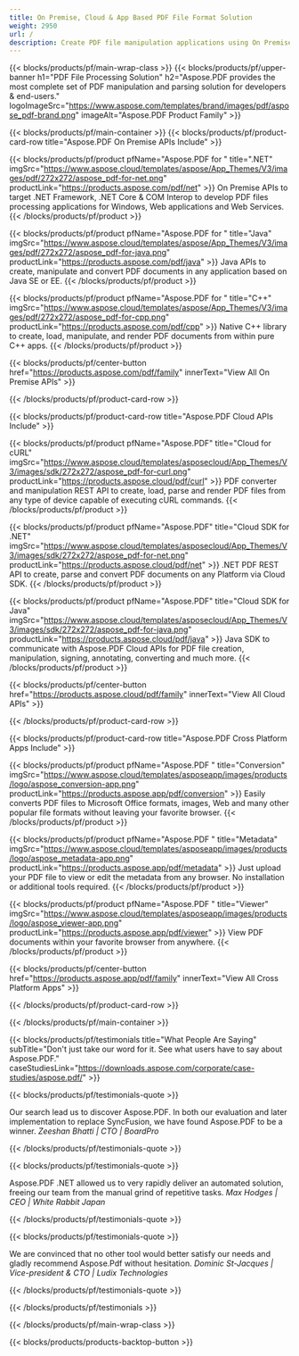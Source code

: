 ```yaml
---
title: On Premise, Cloud & App Based PDF File Format Solution 
weight: 2950
url: /
description: Create PDF file manipulation applications using On Premise or Cloud APIs, or simply use cross-platform apps to view, compare, inspect or convert PDF files.
---
```


{{< blocks/products/pf/main-wrap-class >}}
{{< blocks/products/pf/upper-banner h1="PDF File Processing Solution" h2="Aspose.PDF provides the most complete set of PDF manipulation and parsing solution for developers & end-users." logoImageSrc="https://www.aspose.com/templates/brand/images/pdf/aspose_pdf-brand.png" imageAlt="Aspose.PDF Product Family" >}}

{{< blocks/products/pf/main-container >}}
{{< blocks/products/pf/product-card-row title="Aspose.PDF On Premise APIs Include" >}}

{{< blocks/products/pf/product pfName="Aspose.PDF for " title=".NET" imgSrc="https://www.aspose.cloud/templates/aspose/App_Themes/V3/images/pdf/272x272/aspose_pdf-for-net.png" productLink="https://products.aspose.com/pdf/net" >}}
On Premise APIs to target .NET Framework, .NET Core & COM Interop to develop PDF files processing applications for Windows, Web applications and Web Services.
{{< /blocks/products/pf/product >}}

{{< blocks/products/pf/product pfName="Aspose.PDF for " title="Java" imgSrc="https://www.aspose.cloud/templates/aspose/App_Themes/V3/images/pdf/272x272/aspose_pdf-for-java.png" productLink="https://products.aspose.com/pdf/java" >}}
Java APIs to create, manipulate and convert PDF documents in any application based on Java SE or EE.
{{< /blocks/products/pf/product >}}

{{< blocks/products/pf/product pfName="Aspose.PDF for " title="C++" imgSrc="https://www.aspose.cloud/templates/aspose/App_Themes/V3/images/pdf/272x272/aspose_pdf-for-cpp.png" productLink="https://products.aspose.com/pdf/cpp" >}}
Native C++ library to create, load, manipulate, and render PDF documents from within pure C++ apps.
{{< /blocks/products/pf/product >}}

{{< blocks/products/pf/center-button href="https://products.aspose.com/pdf/family" innerText="View All On Premise APIs" >}}

{{< /blocks/products/pf/product-card-row >}}

{{< blocks/products/pf/product-card-row title="Aspose.PDF Cloud APIs Include" >}}

{{< blocks/products/pf/product pfName="Aspose.PDF" title="Cloud for cURL" imgSrc="https://www.aspose.cloud/templates/asposecloud/App_Themes/V3/images/sdk/272x272/aspose_pdf-for-curl.png" productLink="https://products.aspose.cloud/pdf/curl" >}}
PDF converter and manipulation REST API to create, load, parse and render PDF files from any type of device capable of executing cURL commands.
{{< /blocks/products/pf/product >}}

{{< blocks/products/pf/product pfName="Aspose.PDF" title="Cloud SDK for .NET" imgSrc="https://www.aspose.cloud/templates/asposecloud/App_Themes/V3/images/sdk/272x272/aspose_pdf-for-net.png" productLink="https://products.aspose.cloud/pdf/net" >}}
.NET PDF REST API to create, parse and convert PDF documents on any Platform via Cloud SDK.
{{< /blocks/products/pf/product >}}

{{< blocks/products/pf/product pfName="Aspose.PDF" title="Cloud SDK for Java" imgSrc="https://www.aspose.cloud/templates/asposecloud/App_Themes/V3/images/sdk/272x272/aspose_pdf-for-java.png" productLink="https://products.aspose.cloud/pdf/java" >}}
 Java SDK to communicate with Aspose.PDF Cloud APIs for PDF file creation, manipulation, signing, annotating, converting and much more.
{{< /blocks/products/pf/product >}}

{{< blocks/products/pf/center-button href="https://products.aspose.cloud/pdf/family" innerText="View All Cloud APIs" >}}

{{< /blocks/products/pf/product-card-row >}}

{{< blocks/products/pf/product-card-row title="Aspose.PDF Cross Platform Apps Include" >}}

{{< blocks/products/pf/product pfName="Aspose.PDF " title="Conversion" imgSrc="https://www.aspose.cloud/templates/asposeapp/images/products/logo/aspose_conversion-app.png" productLink="https://products.aspose.app/pdf/conversion" >}}
Easily converts PDF files to Microsoft Office formats, images, Web and many other popular file formats without leaving your favorite browser.
{{< /blocks/products/pf/product >}}

{{< blocks/products/pf/product pfName="Aspose.PDF " title="Metadata" imgSrc="https://www.aspose.cloud/templates/asposeapp/images/products/logo/aspose_metadata-app.png" productLink="https://products.aspose.app/pdf/metadata" >}}
Just upload your PDF file to view or edit the metadata from any browser. No installation or additional tools required. 
{{< /blocks/products/pf/product >}}

{{< blocks/products/pf/product pfName="Aspose.PDF " title="Viewer" imgSrc="https://www.aspose.cloud/templates/asposeapp/images/products/logo/aspose_viewer-app.png" productLink="https://products.aspose.app/pdf/viewer" >}}
View PDF documents within your favorite browser from anywhere.
{{< /blocks/products/pf/product >}}

{{< blocks/products/pf/center-button href="https://products.aspose.app/pdf/family" innerText="View All Cross Platform Apps" >}}

{{< /blocks/products/pf/product-card-row >}}

{{< /blocks/products/pf/main-container >}}

{{< blocks/products/pf/testimonials title="What People Are Saying" subTitle="Don't just take our word for it. See what users have to say about Aspose.PDF." caseStudiesLink="https://downloads.aspose.com/corporate/case-studies/aspose.pdf/" >}}

{{< blocks/products/pf/testimonials-quote >}}
<p class="first">
 Our search lead us to discover Aspose.PDF. In both our evaluation and later implementation to replace SyncFusion, we have found Aspose.PDF to be a winner.
 <em>
  Zeeshan Bhatti | CTO | BoardPro
 </em>
</p>

{{< /blocks/products/pf/testimonials-quote >}}

{{< blocks/products/pf/testimonials-quote >}}
<p class="second">
 Aspose.PDF .NET allowed us to very rapidly deliver an automated solution, freeing our team from the manual grind of repetitive tasks.
 <em>
  Max Hodges | CEO | White Rabbit Japan
 </em>
</p>

{{< /blocks/products/pf/testimonials-quote >}}

{{< blocks/products/pf/testimonials-quote >}}
<p class="third">
 We are convinced that no other tool would better satisfy our needs and gladly recommend Aspose.Pdf without hesitation.
 <em>
  Dominic St-Jacques | Vice-president &amp; CTO | Ludix Technologies
 </em>
</p>

{{< /blocks/products/pf/testimonials-quote >}}

{{< /blocks/products/pf/testimonials >}}

{{< /blocks/products/pf/main-wrap-class >}}

{{< blocks/products/products-backtop-button >}}